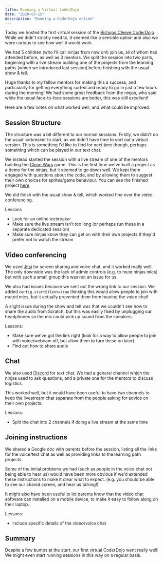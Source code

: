 ```yaml
---
title: Running a Virtual CoderDojo
date: "2020-03-15"
description: "Running a CoderDojo online"
---
```


Today we hosted the first virtual session of the [Bishops Cleeve CoderDojo](https://bc-coderdojo.netlify.com/).  While we didn't strictly need to, it seemed like a sensible option and also we were curious to see how well it would work.

We had 5 children (who I'll call ninjas from now on!) join us, all of whom had attended before, as well as 3 mentors.  We split the session into two parts, beginning with a live stream building one of the projects from the learning paths (which we introduced last session) before finishing with the usual show & tell.  

Huge thanks to my fellow mentors for making this a success, and particularly for getting everything sorted and ready to go in just a few hours during the morning!  We had some great feedback from the ninjas, who said while the usual face-to-face sessions are better, this was still excellent!

Here are a few notes on what worked well, and what could be improved.  

## Session Structure

The structure was a bit different to our normal sessions.  Firstly, we didn't do the usual icebreaker to start, as we didn't have time to sort out a virtual version.  This is something I'd like to find for next time though, perhaps something which can be played in our text chat.

We instead started the session with a live stream of one of the mentors building the [Clone Wars](https://projects.raspberrypi.org/en/projects/clone-wars) game.  This is the first time we've built a project as a demo for the ninjas, but it seemed to go down well.  We kept them engaged with questions about the code, and by allowing them to suggest their own choices for sprites/game behaviour.  You can see the finished project [here](https://scratch.mit.edu/projects/376673798).

We did finish with the usual show & tell, which worked fine over the video conferencing.

Lessons
* Look for an online icebreaker
* Make sure the live stream isn't too long (or perhaps run these in a separate dedicated session)
* Make sure ninjas know they can get on with their own projects if they'd prefer not to watch the stream

## Video conferencing

We used [Jitsi](https://meet.jit.si/) for screen sharing and voice chat, and it worked really well.  The only downside was the lack of admin controls (e.g. to mute ninjas mics) but with such a small group this was not an issue for us.

We also had issues because we sent out the wrong link to our session.  We added `config.startSilent=true` thinking this would allow people to join with muted mics, but it actually prevented them from hearing the voice chat!

A slight issue during the show and tell was that we couldn't see how to share the audio from Scratch, but this was easily fixed by unplugging our headphones so the mic could pick up sound from the speakers.

Lessons:
* Make sure we've got the link right (look for a way to allow people to join with voice/webcam off, but allow them to turn these on later)
* Find out how to share audio

## Chat

We also used [Discord](https://discordapp.com/) for text chat.  We had a general channel which the ninjas used to ask questions, and a private one for the mentors to discuss logistics.

This worked well, but it would have been useful to have two channels to keep the livestream chat separate from the people asking for advice on their own projects.

Lessons:
* Split the chat into 2 channels if doing a live stream at the same time 

## Joining instructions

We shared a Google doc with parents before the session, listing all the links for the voice/text chat as well as providing links to the learning path projects.

Some of the initial problems we had (such as people in the voice chat not being able to hear us) would have been more obvious if we'd extended these instructions to make it clear what to expect.  (e.g. you should be able to see our shared screen, and hear us talking!)

It might also have been useful to let parents know that the video chat software can installed on a mobile device, to make it easy to follow along on their laptop.

Lessons:
* Include specific details of the video/voice chat

## Summary

Despite a few bumps at the start, our first virtual CoderDojo went really well!  We might even start running sessions in this way on a regular basis.
